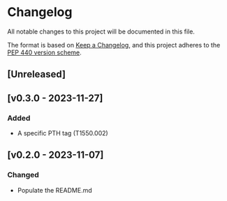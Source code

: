 # Changelog
All notable changes to this project will be documented in this
file.

The format is based on [Keep a
Changelog](https://keepachangelog.com/en/1.0.0/), and this project adheres to
the [PEP 440 version scheme](https://peps.python.org/pep-0440/#version-scheme).

## [Unreleased]

## [v0.3.0 - 2023-11-27]
### Added
- A specific PTH tag (T1550.002)


## [v0.2.0 - 2023-11-07]
### Changed
- Populate the README.md
